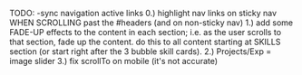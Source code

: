 TODO:
-sync navigation active links
0.) highlight nav links on sticky nav WHEN SCROLLING past the #headers (and on non-sticky nav)
1.) add some FADE-UP effects to the content in each section; i.e. as the user scrolls to that section, fade up the content. do this to all content starting at SKILLS section (or start right after the 3 bubble skill cards).
2.) Projects/Exp = image slider
3.) fix scrollTo on mobile (it's not accurate)
